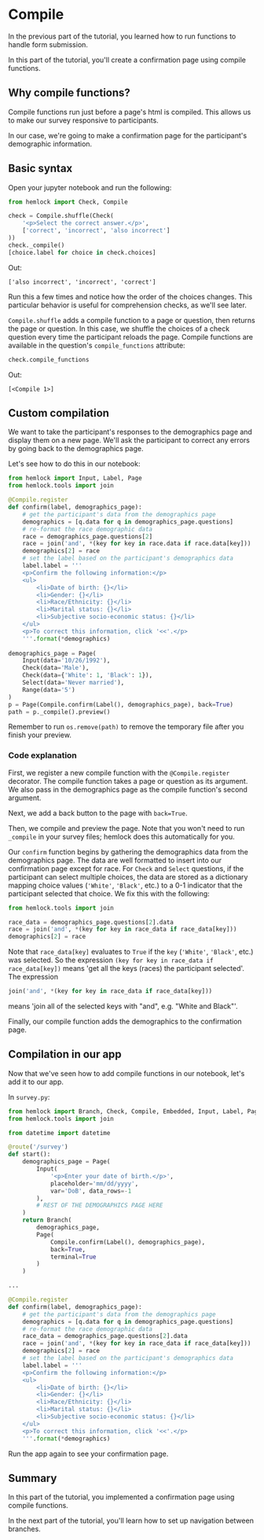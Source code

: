 # Compile

In the previous part of the tutorial, you learned how to run functions to handle form submission.

In this part of the tutorial, you'll create a confirmation page using compile functions.

## Why compile functions?

Compile functions run just before a page's html is compiled. This allows us to make our survey responsive to participants.

In our case, we're going to make a confirmation page for the participant's demographic information.

## Basic syntax

Open your jupyter notebook and run the following:

```python
from hemlock import Check, Compile

check = Compile.shuffle(Check(
    '<p>Select the correct answer.</p>',
    ['correct', 'incorrect', 'also incorrect']
))
check._compile()
[choice.label for choice in check.choices]
```

Out:

```
['also incorrect', 'incorrect', 'correct']
```

Run this a few times and notice how the order of the choices changes. This particular behavior is useful for comprehension checks, as we'll see later.

`Compile.shuffle` adds a compile function to a page or question, then returns the page or question. In this case, we shuffle the choices of a check question every time the participant reloads the page. Compile functions are available in the question's `compile_functions` attribute:

```python
check.compile_functions
```

Out:

```
[<Compile 1>]
```

## Custom compilation

We want to take the participant's responses to the demographics page and display them on a new page. We'll ask the participant to correct any errors by going back to the demographics page.

Let's see how to do this in our notebook:

```python
from hemlock import Input, Label, Page
from hemlock.tools import join

@Compile.register
def confirm(label, demographics_page):
    # get the participant's data from the demographics page
    demographics = [q.data for q in demographics_page.questions]
    # re-format the race demographic data
    race = demographics_page.questions[2]
    race = join('and', *(key for key in race.data if race.data[key]))
    demographics[2] = race
    # set the label based on the participant's demographics data
    label.label = '''
    <p>Confirm the following information:</p>
    <ul>
        <li>Date of birth: {}</li>
        <li>Gender: {}</li>
        <li>Race/Ethnicity: {}</li>
        <li>Marital status: {}</li>
        <li>Subjective socio-economic status: {}</li>
    </ul>
    <p>To correct this information, click '<<'.</p>
    '''.format(*demographics)
    
demographics_page = Page(
    Input(data='10/26/1992'),
    Check(data='Male'),
    Check(data={'White': 1, 'Black': 1}),
    Select(data='Never married'),
    Range(data='5')
)
p = Page(Compile.confirm(Label(), demographics_page), back=True)
path = p._compile().preview()
```

Remember to run `os.remove(path)` to remove the temporary file after you finish your preview.

### Code explanation

First, we register a new compile function with the `@Compile.register` decorator. The compile function takes a page or question as its argument. We also pass in the demographics page as the compile function's second argument.

Next, we add a back button to the page with `back=True`.

Then, we compile and preview the page. Note that you won't need to run `_compile` in your survey files; hemlock does this automatically for you.

Our `confirm` function begins by gathering the demographics data from the demographics page. The data are well formatted to insert into our confirmation page except for race. For `Check` and `Select` questions, if the participant can select multiple choices, the data are stored as a dictionary mapping choice values (`'White'`, `'Black'`, etc.) to a 0-1 indicator that the participant selected that choice. We fix this with the following:

```python
from hemlock.tools import join

race_data = demographics_page.questions[2].data
race = join('and', *(key for key in race_data if race_data[key]))
demographics[2] = race
```

Note that `race_data[key]` evaluates to `True` if the `key` (`'White'`, `'Black'`, etc.) was selected. So the expression `(key for key in race_data if race_data[key])` means 'get all the keys (races) the participant selected'. The expression

```python
join('and', *(key for key in race_data if race_data[key]))
```

means 'join all of the selected keys with "and", e.g. "White and Black"'.

Finally, our compile function adds the demographics to the confirmation page.

## Compilation in our app

Now that we've seen how to add compile functions in our notebook, let's add it to our app.

In `survey.py`:

```python
from hemlock import Branch, Check, Compile, Embedded, Input, Label, Page, Range, Select, Submit, Validate, route
from hemlock.tools import join

from datetime import datetime

@route('/survey')
def start():
    demographics_page = Page(
        Input(
            '<p>Enter your date of birth.</p>',
            placeholder='mm/dd/yyyy',
            var='DoB', data_rows=-1
        ),
        # REST OF THE DEMOGRAPHICS PAGE HERE
    )
    return Branch(
        demographics_page,
        Page(
            Compile.confirm(Label(), demographics_page), 
            back=True, 
            terminal=True
        )
    )

...

@Compile.register
def confirm(label, demographics_page):
    # get the participant's data from the demographics page
    demographics = [q.data for q in demographics_page.questions]
    # re-format the race demographic data
    race_data = demographics_page.questions[2].data
    race = join('and', *(key for key in race_data if race_data[key]))
    demographics[2] = race
    # set the label based on the participant's demographics data
    label.label = '''
    <p>Confirm the following information:</p>
    <ul>
        <li>Date of birth: {}</li>
        <li>Gender: {}</li>
        <li>Race/Ethnicity: {}</li>
        <li>Marital status: {}</li>
        <li>Subjective socio-economic status: {}</li>
    </ul>
    <p>To correct this information, click '<<'.</p>
    '''.format(*demographics)
```

Run the app again to see your confirmation page.

## Summary

In this part of the tutorial, you implemented a confirmation page using compile functions.

In the next part of the tutorial, you'll learn how to set up navigation between branches.
